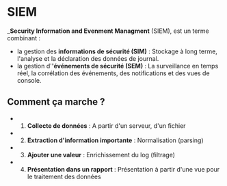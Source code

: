 # SIEM

___Security Information and Evenment Managment__ (SIEM), est un terme combinant :
-  la gestion des **__informations de sécurité__ (SIM)** : Stockage à long terme, l'analyse et la déclaration des données de journal.
-  la gestion d'**__'événements de sécurité (SEM)__** : La surveillance en temps réel, la corrélation des événements, des notifications et des vues de console.

## Comment ça marche ?

- 1) **Collecte de données** : A partir d'un serveur, d'un fichier
- 2) **Extraction d'information importante** : Normalisation (parsing)
- 3) **Ajouter une valeur** : Enrichissement du log (filtrage)
- 4) **Présentation dans un rapport** : Présentation à partir d'une vue pour le traitement des données